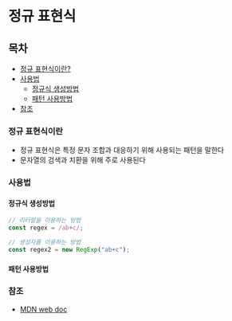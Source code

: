 # 정규 표현식

## 목차

- [정규 표현식이란?](%EC%A0%95%EA%B7%9C%20%ED%91%9C%ED%98%84%EC%8B%9D.md#%EC%A0%95%EA%B7%9C-%ED%91%9C%ED%98%84%EC%8B%9D%EC%9D%B4%EB%9E%80)
- [사용법](%EC%A0%95%EA%B7%9C%20%ED%91%9C%ED%98%84%EC%8B%9D.md#%EC%82%AC%EC%9A%A9%EB%B2%95)
  - [정규식 생성방법](%EC%A0%95%EA%B7%9C%20%ED%91%9C%ED%98%84%EC%8B%9D.md#%EC%A0%95%EA%B7%9C%EC%8B%9D-%EC%83%9D%EC%8B%B1%EB%B0%A9%EB%B2%95)
  - [패턴 사용방법](%EC%A0%95%EA%B7%9C%20%ED%91%9C%ED%98%84%EC%8B%9D.md#%ED%8C%A8%ED%84%B4-%EC%82%AC%EC%9A%A9%EB%B0%A9%EB%B2%95)
- [참조](%EC%A0%95%EA%B7%9C%20%ED%91%9C%ED%98%84%EC%8B%9D.md#%EC%B0%B8%EC%A1%B0)

### 정규 표현식이란

- 정규 표현식은 특정 문자 조합과 대응하기 위해 사용되는 패턴을 말한다
- 문자열의 검색과 치환을 위해 주로 사용된다

### 사용법

#### 정규식 생성방법

```js
// 리터럴을 이용하는 방법
const regex = /ab+c/;

// 생성자를 이용하는 방법
const regex2 = new RegExp("ab+c");
```

#### 패턴 사용방법

### 참조

- [MDN web doc](https://developer.mozilla.org/ko/docs/Web/JavaScript/Guide/%EC%A0%95%EA%B7%9C%EC%8B%9D)